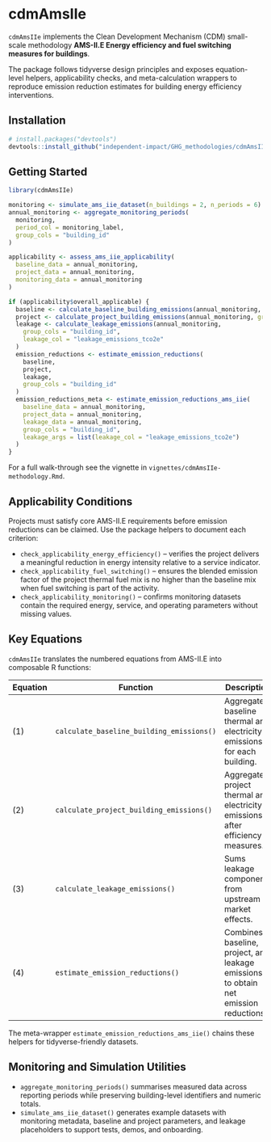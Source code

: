 # cdmAmsIIe

`cdmAmsIIe` implements the Clean Development Mechanism (CDM) small-scale methodology **AMS-II.E Energy efficiency and fuel switching measures for buildings**.

The package follows tidyverse design principles and exposes equation-level helpers, applicability checks, and meta-calculation wrappers to reproduce emission reduction estimates for building energy efficiency interventions.

## Installation

``` r
# install.packages("devtools")
devtools::install_github("independent-impact/GHG_methodologies/cdmAmsIIe")
```

## Getting Started

``` r
library(cdmAmsIIe)

monitoring <- simulate_ams_iie_dataset(n_buildings = 2, n_periods = 6)
annual_monitoring <- aggregate_monitoring_periods(
  monitoring,
  period_col = monitoring_label,
  group_cols = "building_id"
)

applicability <- assess_ams_iie_applicability(
  baseline_data = annual_monitoring,
  project_data = annual_monitoring,
  monitoring_data = annual_monitoring
)

if (applicability$overall_applicable) {
  baseline <- calculate_baseline_building_emissions(annual_monitoring, group_cols = "building_id")
  project <- calculate_project_building_emissions(annual_monitoring, group_cols = "building_id")
  leakage <- calculate_leakage_emissions(annual_monitoring,
    group_cols = "building_id",
    leakage_col = "leakage_emissions_tco2e"
  )
  emission_reductions <- estimate_emission_reductions(
    baseline,
    project,
    leakage,
    group_cols = "building_id"
  )
  emission_reductions_meta <- estimate_emission_reductions_ams_iie(
    baseline_data = annual_monitoring,
    project_data = annual_monitoring,
    leakage_data = annual_monitoring,
    group_cols = "building_id",
    leakage_args = list(leakage_col = "leakage_emissions_tco2e")
  )
}
```

For a full walk-through see the vignette in `vignettes/cdmAmsIIe-methodology.Rmd`.

## Applicability Conditions

Projects must satisfy core AMS-II.E requirements before emission reductions can be claimed. Use the package helpers to document each criterion:

- `check_applicability_energy_efficiency()` – verifies the project delivers a meaningful reduction in energy intensity relative to a service indicator.
- `check_applicability_fuel_switching()` – ensures the blended emission factor of the project thermal fuel mix is no higher than the baseline mix when fuel switching is part of the activity.
- `check_applicability_monitoring()` – confirms monitoring datasets contain the required energy, service, and operating parameters without missing values.

## Key Equations

`cdmAmsIIe` translates the numbered equations from AMS-II.E into composable R functions:

| Equation | Function | Description |
|----------|----------|-------------|
| (1) | `calculate_baseline_building_emissions()` | Aggregates baseline thermal and electricity emissions for each building. |
| (2) | `calculate_project_building_emissions()` | Aggregates project thermal and electricity emissions after efficiency measures. |
| (3) | `calculate_leakage_emissions()` | Sums leakage components from upstream or market effects. |
| (4) | `estimate_emission_reductions()` | Combines baseline, project, and leakage emissions to obtain net emission reductions. |

The meta-wrapper `estimate_emission_reductions_ams_iie()` chains these helpers for tidyverse-friendly datasets.

## Monitoring and Simulation Utilities

- `aggregate_monitoring_periods()` summarises measured data across reporting periods while preserving building-level identifiers and numeric totals.
- `simulate_ams_iie_dataset()` generates example datasets with monitoring metadata, baseline and project parameters, and leakage placeholders to support tests, demos, and onboarding.
